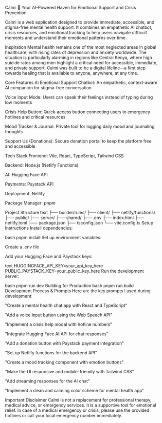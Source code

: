 Calmi 🌊
Your AI-Powered Haven for Emotional Support and Crisis Prevention

Calmi is a web application designed to provide immediate, accessible, and stigma-free mental health support. It combines an empathetic AI chatbot, crisis resources, and emotional tracking to help users navigate difficult moments and understand their emotional patterns over time.

Inspiration
Mental health remains one of the most neglected areas in global healthcare, with rising rates of depression and anxiety worldwide. The situation is particularly alarming in regions like Central Kenya, where high suicide rates among men highlight a critical need for accessible, immediate, and private support. Calmi was built to be a digital lifeline—a first step towards healing that is available to anyone, anywhere, at any time.

Core Features
AI Emotional Support Chatbot: An empathetic, context-aware AI companion for stigma-free conversation

Voice Input Mode: Users can speak their feelings instead of typing during low moments

Crisis Help Button: Quick-access button connecting users to emergency hotlines and critical resources

Mood Tracker & Journal: Private tool for logging daily mood and journaling thoughts

Support Us (Donations): Secure donation portal to keep the platform free and accessible

Tech Stack
Frontend: Vite, React, TypeScript, Tailwind CSS

Backend: Node.js (Netlify Functions)

AI: Hugging Face API

Payments: Paystack API

Deployment: Netlify

Package Manager: pnpm

Project Structure
text
├── builder/rules/
├── client/
├── netlify/functions/
├── public/
├── server/
├── shared/
├── .env
├── index.html
├── netlify.toml
├── package.json
├── tsconfig.json
└── vite.config.ts
Setup Instructions
Install dependencies:

bash
pnpm install
Set up environment variables:

Create a .env file

Add your Hugging Face and Paystack keys:

text
HUGGINGFACE_API_KEY=your_api_key_here
PUBLIC_PAYSTACK_KEY=your_public_key_here
Run the development server:

bash
pnpm run dev
Building for Production
bash
pnpm run build
Development Process & Prompts
Here are the key prompts I used during development:

"Create a mental health chat app with React and TypeScript"

"Add a voice input button using the Web Speech API"

"Implement a crisis help modal with hotline numbers"

"Integrate Hugging Face AI API for chat responses"

"Add a donation button with Paystack payment integration"

"Set up Netlify functions for the backend API"

"Create a mood tracking component with emotion buttons"

"Make the UI responsive and mobile-friendly with Tailwind CSS"

"Add streaming responses for the AI chat"

"Implement a clean and calming color scheme for mental health app"

Important Disclaimer
Calmi is not a replacement for professional therapy, medical advice, or emergency services. It is a supportive tool for emotional relief. In case of a medical emergency or crisis, please use the provided hotlines or call your local emergency number immediately.